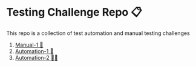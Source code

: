 # Testing Challenge Repo :clipboard:

This repo is a collection of test automation and manual testing challenges

1. [Manual-1 :walking:](manual-1.md)  
1. [Automation-1 :running:](automation-1.md)  
1. [Automation-2 :running::running:](automation-2.md)  




